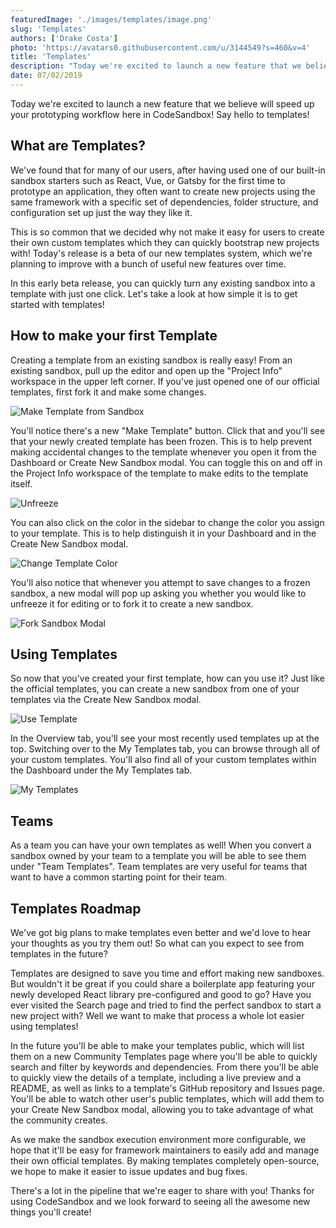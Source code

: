 ```yaml
---
featuredImage: './images/templates/image.png'
slug: 'Templates'
authors: ['Drake Costa']
photo: 'https://avatars0.githubusercontent.com/u/3144549?s=460&v=4'
title: 'Templates'
description: "Today we're excited to launch a new feature that we believe will speed up your prototyping workflow here in CodeSandbox! Say hello to Templates!"
date: 07/02/2019
---
```


Today we're excited to launch a new feature that we believe will speed up your prototyping workflow here in CodeSandbox! Say hello to templates!

## **What are Templates?**

We've found that for many of our users, after having used one of our built-in sandbox starters such as React, Vue, or Gatsby for the first time to prototype an application, they often want to create new projects using the same framework with a specific set of dependencies, folder structure, and configuration set up just the way they like it.

This is so common that we decided why not make it easy for users to create their own custom templates which they can quickly bootstrap new projects with! Today's release is a beta of our new templates system, which we're planning to improve with a bunch of useful new features over time.

In this early beta release, you can quickly turn any existing sandbox into a template with just one click. Let's take a look at how simple it is to get started with templates!

## **How to make your first Template**

Creating a template from an existing sandbox is really easy! From an existing sandbox, pull up the editor and open up the "Project Info" workspace in the upper left corner. If you've just opened one of our official templates, first fork it and make some changes.

![Make Template from Sandbox](/images/templates/1.gif)

You'll notice there's a new "Make Template" button. Click that and you'll see that your newly created template has been frozen. This is to help prevent making accidental changes to the template whenever you open it from the Dashboard or Create New Sandbox modal. You can toggle this on and off in the Project Info workspace of the template to make edits to the template itself.

![Unfreeze](/images/templates/2.gif)

You can also click on the color in the sidebar to change the color you assign to your template. This is to help distinguish it in your Dashboard and in the Create New Sandbox modal.

![Change Template Color](/images/templates/3.gif)

You'll also notice that whenever you attempt to save changes to a frozen sandbox, a new modal will pop up asking you whether you would like to unfreeze it for editing or to fork it to create a new sandbox.

![Fork Sandbox Modal](/images/templates/4.gif)

## Using Templates

So now that you've created your first template, how can you use it? Just like the official templates, you can create a new sandbox from one of your templates via the Create New Sandbox modal.

![Use Template](/images/templates/5.gif)

In the Overview tab, you'll see your most recently used templates up at the top. Switching over to the My Templates tab, you can browse through all of your custom templates. You'll also find all of your custom templates within the Dashboard under the My Templates tab.

![My Templates](/images/templates/6.gif)

## Teams

As a team you can have your own templates as well! When you convert a sandbox owned by your team to a template you will be able to see them under "Team Templates". Team templates are very useful for teams that want to have a common starting point for their team.

## Templates Roadmap

We've got big plans to make templates even better and we'd love to hear your thoughts as you try them out! So what can you expect to see from templates in the future?

Templates are designed to save you time and effort making new sandboxes. But wouldn't it be great if you could share a boilerplate app featuring your newly developed React library pre-configured and good to go? Have you ever visited the Search page and tried to find the perfect sandbox to start a new project with? Well we want to make that process a whole lot easier using templates!

In the future you'll be able to make your templates public, which will list them on a new Community Templates page where you'll be able to quickly search and filter by keywords and dependencies. From there you'll be able to quickly view the details of a template, including a live preview and a README, as well as links to a template's GitHub repository and Issues page. You'll be able to watch other user's public templates, which will add them to your Create New Sandbox modal, allowing you to take advantage of what the community creates.

As we make the sandbox execution environment more configurable, we hope that it'll be easy for framework maintainers to easily add and manage their own official templates. By making templates completely open-source, we hope to make it easier to issue updates and bug fixes.

There's a lot in the pipeline that we're eager to share with you! Thanks for using CodeSandbox and we look forward to seeing all the awesome new things you'll create!
